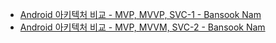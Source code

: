 
- [Android 아키텍처 비교 - MVP, MVVP, SVC-1 - Bansook Nam](https://medium.com/@bansooknam/android-%EC%95%84%ED%82%A4%ED%85%8D%EC%B2%98-%EB%B9%84%EA%B5%90-mvp-mvvm-svc-1-f24e5f338523)
- [Android 아키텍처 비교 - MVP, MVVM, SVC-2 - Bansook Nam](https://medium.com/@bansooknam/android-%EC%95%84%ED%82%A4%ED%85%8D%EC%B2%98-%EB%B9%84%EA%B5%90-mvp-mvvm-svc-2-7c44ea167d56)
